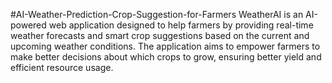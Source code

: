 #AI-Weather-Prediction-Crop-Suggestion-for-Farmers
WeatherAI is an AI-powered web application designed to help farmers by providing real-time weather forecasts and smart crop suggestions based on the current and upcoming weather conditions. The application aims to empower farmers to make better decisions about which crops to grow, ensuring better yield and efficient resource usage.
